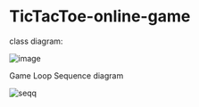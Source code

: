 # TicTacToe-online-game

class diagram:

![image](https://user-images.githubusercontent.com/84056833/162341799-e1b3db7f-d694-4bae-b091-4399ece051cf.png)



Game Loop Sequence diagram

![seqq](https://user-images.githubusercontent.com/84056833/162552889-a14f4dd0-4314-47af-82a1-f77ee523c993.png)
